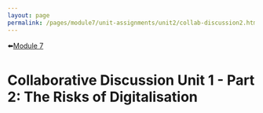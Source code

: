 ```yaml
---
layout: page
permalink: /pages/module7/unit-assignments/unit2/collab-discussion2.html
---
```


⬅️[Module 7](/pages/module7.html)

# Collaborative Discussion Unit 1 - Part 2: The Risks of Digitalisation



